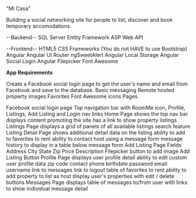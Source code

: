 "Mi Casa"

Building a social networking site for people to list, discover and book temporary accomodations

--Backend--
SQL Server
Entity Framework
ASP Web API

--Frontend--
HTML5
CSS Frameworks (You do not HAVE to use Bootstrap)
Angular
Angular UI Router
ngSweetAlert
Angular Local Storage
Angular Social Login
Angular Filepicker
Font Awesome

<b>App Requirements</b>

Create a Facebook social login page to get the user's name and email from Facebook and save to the database.
Basic messaging
Remote hosted property images
Favorites
Font Awesome icons
Pages

Facebook social login page
Top navigation bar with RoomMe icon, Profile, Listings, Add Listing and Login nav links
Home Page
shows the top nav bar
displays content promoting the site
has a link to show property listings
Listings Page
displays a grid of panels of all available listings
search feature
Listing Detail Page
shows additional detail data on the listing
ability to add to favorites to rent
ability to contact host using a message form
message history to display in a table below message form
Add Listing Page Fields
Address
City
State
Zip
Price
Description
Filepicker button to add image
Add Listing Button
Profile Page
displays user profile detail
ability to edit custom user profile data
zip code
contact phone
birthdate
password
email
username
link to messages
link to logout
table of favorites to rent
ability to add property to list as host
display user's properties with edit / delete buttons
Messages Page
displays table of messages to/from user with links to show individual message detail

